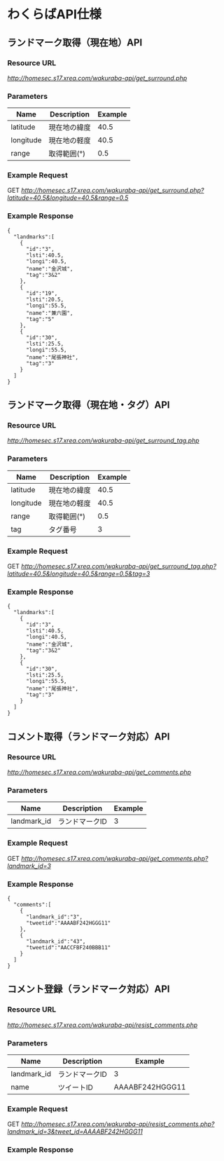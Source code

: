 # わくらばAPI仕様

## ランドマーク取得（現在地）API
### Resource URL
*http://homesec.s17.xrea.com/wakuraba-api/get_surround.php*
### Parameters
|Name|Description|Example|
|-|-|-|
|latitude|現在地の緯度|40.5|
|longitude|現在地の軽度|40.5|
|range|取得範囲(°)|0.5|
### Example Request
GET *http://homesec.s17.xrea.com/wakuraba-api/get_surround.php?latitude=40.5&longitude=40.5&range=0.5*
### Example Response
```
{
  "landmarks":[
    {
      "id":"3",
      "lsti":40.5,
      "longi":40.5,
      "name":"金沢城",
      "tag":"3&2"
    },
    {
      "id":"19",
      "lsti":20.5,
      "longi":55.5,
      "name":"兼六園",
      "tag":"5"      
    },
    {
      "id":"30",
      "lsti":25.5,
      "longi":55.5,
      "name":"尾張神社",
      "tag":"3"      
    }
  ]
}
```


## ランドマーク取得（現在地・タグ）API
### Resource URL
*http://homesec.s17.xrea.com/wakuraba-api/get_surround_tag.php*
### Parameters
|Name|Description|Example|
|-|-|-|
|latitude|現在地の緯度|40.5|
|longitude|現在地の軽度|40.5|
|range|取得範囲(°)|0.5|
|tag|タグ番号|3|
### Example Request
GET *http://homesec.s17.xrea.com/wakuraba-api/get_surround_tag.php?latitude=40.5&longitude=40.5&range=0.5&tag=3*
### Example Response
```
{
  "landmarks":[
    {
      "id":"3",
      "lsti":40.5,
      "longi":40.5,
      "name":"金沢城",
      "tag":"3&2"
    },
    {
      "id":"30",
      "lsti":25.5,
      "longi":55.5,
      "name":"尾張神社",
      "tag":"3"      
    }
  ]
}
```


## コメント取得（ランドマーク対応）API
### Resource URL
*http://homesec.s17.xrea.com/wakuraba-api/get_comments.php*
### Parameters
|Name|Description|Example|
|-|-|-|
|landmark_id|ランドマークID|3|
### Example Request
GET *http://homesec.s17.xrea.com/wakuraba-api/get_comments.php?landmark_id=3*
### Example Response
```
{
  "comments":[
    {
      "landmark_id":"3",
      "tweetid":"AAAABF242HGGG11"
    },
    {
      "landmark_id":"43",
      "tweetid":"AACCFBF240BBB11"  
    }
  ]
}
```


## コメント登録（ランドマーク対応）API
### Resource URL
*http://homesec.s17.xrea.com/wakuraba-api/resist_comments.php*
### Parameters
|Name|Description|Example|
|-|-|-|
|landmark_id|ランドマークID|3|
|name|ツイートID|AAAABF242HGGG11|
### Example Request
GET *http://homesec.s17.xrea.com/wakuraba-api/resist_comments.php?landmark_id=3&tweet_id=AAAABF242HGGG11*
### Example Response
```
```

